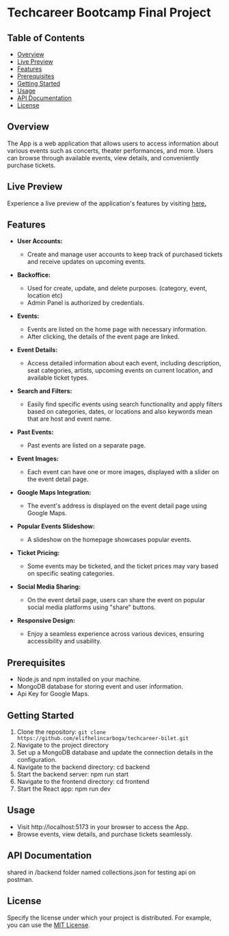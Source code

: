 # Techcareer Bootcamp Final Project

## Table of Contents

- [Overview](#overview)
- [Live Preview](#live-preview)
- [Features](#features)
- [Prerequisites](#prerequisites)
- [Getting Started](#getting-started)
- [Usage](#usage)
- [API Documentation](#api-documentation)
- [License](#license)

## Overview

The App is a web application that allows users to access information about various events such as concerts, theater performances, and more. Users can browse through available events, view details, and conveniently purchase tickets.

## Live Preview

Experience a live preview of the application's features by visiting [here.](https://techcareer-bilet.vercel.app/)

## Features

- **User Accounts:**
    - Create and manage user accounts to keep track of purchased tickets and receive updates on upcoming events.
 
- **Backoffice:**
    - Used for create, update, and delete purposes. (category, event, location etc)
    - Admin Panel is authorized by credentials.

- **Events:**
    - Events are listed on the home page with necessary information.
    - After clicking, the details of the event page are linked.

- **Event Details:**
    - Access detailed information about each event, including description, seat categories, artists, upcoming events on current location, and available ticket types.
 
- **Search and Filters:**
    - Easily find specific events using search functionality and apply filters based on categories, dates, or locations and also keywords mean that are host and event name.
 
- **Past Events:**
    - Past events are listed on a separate page.
 
- **Event Images:**
    - Each event can have one or more images, displayed with a slider on the event detail page.
 
- **Google Maps Integration:**
    - The event's address is displayed on the event detail page using Google Maps.
 
- **Popular Events Slideshow:**
    - A slideshow on the homepage showcases popular events.

- **Ticket Pricing:**
    - Some events may be ticketed, and the ticket prices may vary based on specific seating categories.

- **Social Media Sharing:**
    - On the event detail page, users can share the event on popular social media platforms using "share" buttons.

- **Responsive Design:**
    - Enjoy a seamless experience across various devices, ensuring accessibility and usability.

## Prerequisites

- Node.js and npm installed on your machine.
- MongoDB database for storing event and user information.
- Api Key for Google Maps.

## Getting Started

1. Clone the repository: `git clone https://github.com/elifhelincarboga/techcareer-bilet.git`
2. Navigate to the project directory
3. Set up a MongoDB database and update the connection details in the configuration.
4. Navigate to the backend directory: cd backend
5. Start the backend server: npm run start
6. Navigate to the frontend directory: cd frontend
7. Start the React app: npm run dev

## Usage

- Visit http://localhost:5173 in your browser to access the App.
- Browse events, view details, and purchase tickets seamlessly.

## API Documentation

shared in /backend folder named collections.json for testing api on postman.

## License

Specify the license under which your project is distributed. For example, you can use the [MIT License](LICENSE).

